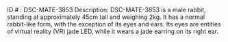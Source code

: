 ID # : DSC-MATE-3853
Description: DSC-MATE-3853 is a male rabbit, standing at approximately 45cm tall and weighing 2kg. It has a normal rabbit-like form, with the exception of its eyes and ears. Its eyes are entities of virtual reality (VR) jade LED, while it wears a jade earring on its right ear.